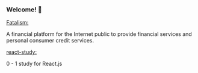 ### Welcome! 👋

[Fatalism: ](https://github.com/daybreak-code/react-study)

A financial platform for the Internet public to provide financial services and personal consumer credit services. 

[react-study: ](https://github.com/daybreak-code/react-study)

0 - 1 study for React.js
